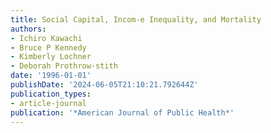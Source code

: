 ```yaml
---
title: Social Capital, Incom-e Inequality, and Mortality
authors:
- Ichiro Kawachi
- Bruce P Kennedy
- Kimberly Lochner
- Deborah Prothrow-stith
date: '1996-01-01'
publishDate: '2024-06-05T21:10:21.792644Z'
publication_types:
- article-journal
publication: '*American Journal of Public Health*'
---
```

